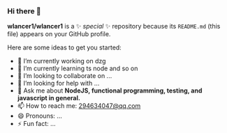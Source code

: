 ### Hi there 👋


**wlancer1/wlancer1** is a ✨ _special_ ✨ repository because its `README.md` (this file) appears on your GitHub profile.

Here are some ideas to get you started:

- 🔭 I’m currently working on dzg
- 🌱 I’m currently learning ts node and so on 
- 👯 I’m looking to collaborate on ...
- 🤔 I’m looking for help with ...
- 💬 Ask me about **NodeJS, functional programming, testing, and javascript in general.**
- 📫 How to reach me: 294634047@qq.com
- 😄 Pronouns: ...
- ⚡ Fun fact: ...

